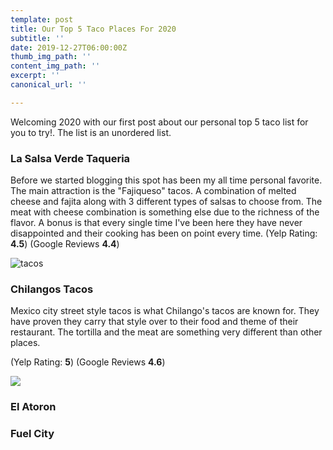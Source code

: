 ```yaml
---
template: post
title: Our Top 5 Taco Places For 2020
subtitle: ''
date: 2019-12-27T06:00:00Z
thumb_img_path: ''
content_img_path: ''
excerpt: ''
canonical_url: ''

---
```

Welcoming 2020 with our first post about our personal top 5 taco list for you to try!. The list is an unordered list.

### **La Salsa Verde Taqueria**

Before we started blogging this spot has been my all time personal favorite. The main attraction is the "Fajiqueso" tacos. A combination of melted cheese and fajita along with 3 different types of salsas to choose from. The meat with cheese combination is something else due to the richness of the flavor. A bonus is that every single time I've been here they have never disappointed and their cooking has been on point every time. (Yelp Rating: **4.5**) (Google Reviews **4.4**)

![tacos](/images/salsa_verde_tacos.jpg "Salsa Verde Tacos")

### Chilangos Tacos

Mexico city street style tacos is what Chilango's tacos are known for. They have proven they carry that style over to their food and theme of their restaurant. The tortilla and the meat are something very different than other places. 

(Yelp Rating: **5**) (Google Reviews **4.6**)

![](/images/Chilangos_Tacos.jpg)

### El Atoron

### Fuel City